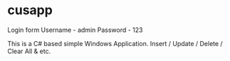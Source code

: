 # cusapp

Login form
  Username - admin
  Password - 123

This is a C# based simple Windows Application. Insert / Update / Delete / Clear All & etc.

